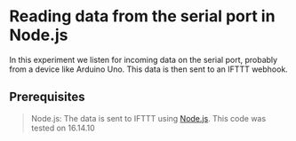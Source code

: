 # Reading data from the serial port in Node.js

<p>
In this experiment we listen for incoming data on the serial port, probably from a device like Arduino Uno.
This data is then sent to an IFTTT webhook.
</p>

## Prerequisites
> Node.js: The data is sent to IFTTT using [Node.js](https://nodejs.org/en/download/). This code was tested on 16.14.10